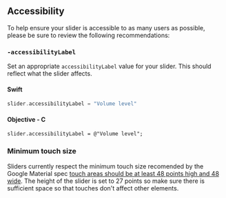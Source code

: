 ## Accessibility
To help ensure your slider is accessible to as many users as possible, please be sure to review the following recommendations:

###  `-accessibilityLabel`

Set an appropriate `accessibilityLabel` value for your slider. This should reflect what the slider affects.

#### Swift
```swift
slider.accessibilityLabel = "Volume level"
```

#### Objective - C
```objc
slider.accessibilityLabel = @"Volume level";
``` 

### Minimum touch size

Sliders currently respect the minimum touch size recomended by the Google Material spec [touch areas should be 
at least 48 points high and 48 wide](https://material.io/design/layout/spacing-methods.html#touch-click-targets). 
The height of the slider is set to 27 points so make sure there is sufficient space so that touches don't affect other 
elements.
